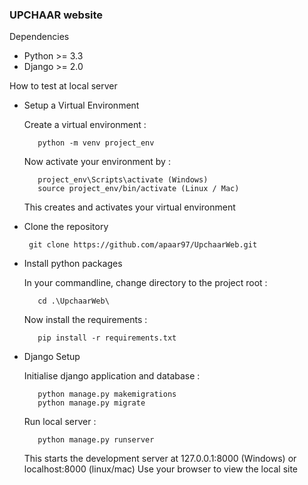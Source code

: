 ### UPCHAAR website

Dependencies

*	Python >= 3.3
*	Django >= 2.0

How to test at local server

   * Setup a Virtual Environment

        Create a virtual environment <env name>:

            python -m venv project_env	

        Now activate your environment by :

            project_env\Scripts\activate (Windows)
            source project_env/bin/activate (Linux / Mac)

      This creates and activates your virtual environment

   * Clone the repository

          git clone https://github.com/apaar97/UpchaarWeb.git

   * Install python packages

        In your commandline, change directory to the project root :

            cd .\UpchaarWeb\

        Now install the requirements :

            pip install -r requirements.txt

   * Django Setup

        Initialise django application and database :

            python manage.py makemigrations
            python manage.py migrate

        Run local server :

            python manage.py runserver

      This starts the development server at 127.0.0.1:8000 (Windows) or localhost:8000 (linux/mac)
      Use your browser to view the local site
     
